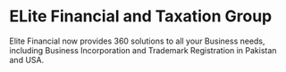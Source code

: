 # ELite Financial and Taxation Group

Elite Financial now provides 360 solutions to all your Business needs, including Business Incorporation and Trademark Registration in Pakistan and USA.
